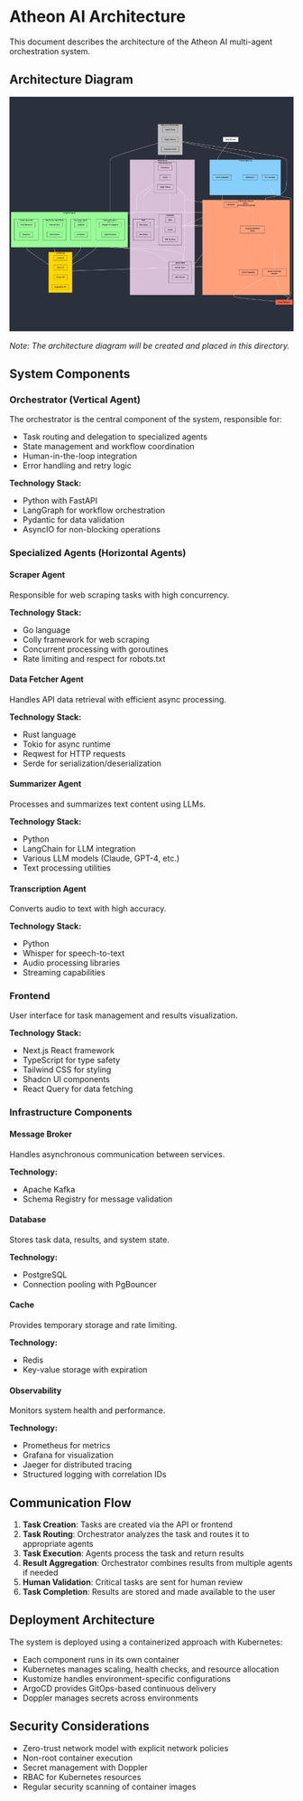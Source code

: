 # Atheon AI Architecture

This document describes the architecture of the Atheon AI multi-agent orchestration system.

## Architecture Diagram

![Atheon AI Architecture](architecture.png)

*Note: The architecture diagram will be created and placed in this directory.*

## System Components

### Orchestrator (Vertical Agent)

The orchestrator is the central component of the system, responsible for:

- Task routing and delegation to specialized agents
- State management and workflow coordination
- Human-in-the-loop integration
- Error handling and retry logic

**Technology Stack:**
- Python with FastAPI
- LangGraph for workflow orchestration
- Pydantic for data validation
- AsyncIO for non-blocking operations

### Specialized Agents (Horizontal Agents)

#### Scraper Agent

Responsible for web scraping tasks with high concurrency.

**Technology Stack:**
- Go language
- Colly framework for web scraping
- Concurrent processing with goroutines
- Rate limiting and respect for robots.txt

#### Data Fetcher Agent

Handles API data retrieval with efficient async processing.

**Technology Stack:**
- Rust language
- Tokio for async runtime
- Reqwest for HTTP requests
- Serde for serialization/deserialization

#### Summarizer Agent

Processes and summarizes text content using LLMs.

**Technology Stack:**
- Python
- LangChain for LLM integration
- Various LLM models (Claude, GPT-4, etc.)
- Text processing utilities

#### Transcription Agent

Converts audio to text with high accuracy.

**Technology Stack:**
- Python
- Whisper for speech-to-text
- Audio processing libraries
- Streaming capabilities

### Frontend

User interface for task management and results visualization.

**Technology Stack:**
- Next.js React framework
- TypeScript for type safety
- Tailwind CSS for styling
- Shadcn UI components
- React Query for data fetching

### Infrastructure Components

#### Message Broker

Handles asynchronous communication between services.

**Technology:**
- Apache Kafka
- Schema Registry for message validation

#### Database

Stores task data, results, and system state.

**Technology:**
- PostgreSQL
- Connection pooling with PgBouncer

#### Cache

Provides temporary storage and rate limiting.

**Technology:**
- Redis
- Key-value storage with expiration

#### Observability

Monitors system health and performance.

**Technology:**
- Prometheus for metrics
- Grafana for visualization
- Jaeger for distributed tracing
- Structured logging with correlation IDs

## Communication Flow

1. **Task Creation**: Tasks are created via the API or frontend
2. **Task Routing**: Orchestrator analyzes the task and routes it to appropriate agents
3. **Task Execution**: Agents process the task and return results
4. **Result Aggregation**: Orchestrator combines results from multiple agents if needed
5. **Human Validation**: Critical tasks are sent for human review
6. **Task Completion**: Results are stored and made available to the user

## Deployment Architecture

The system is deployed using a containerized approach with Kubernetes:

- Each component runs in its own container
- Kubernetes manages scaling, health checks, and resource allocation
- Kustomize handles environment-specific configurations
- ArgoCD provides GitOps-based continuous delivery
- Doppler manages secrets across environments

## Security Considerations

- Zero-trust network model with explicit network policies
- Non-root container execution
- Secret management with Doppler
- RBAC for Kubernetes resources
- Regular security scanning of container images 